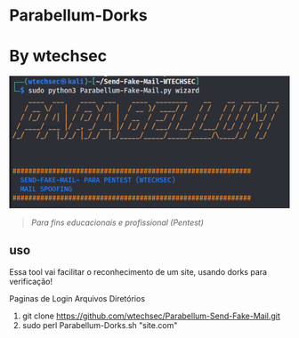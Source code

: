 # Parabellum-Dorks

# By wtechsec


<img src="https://github.com/wtechsec/Parabellum-Send-Fake-Mail/blob/main/Parabellum-Send-Fake-Mail/screen/Parebellum-Fake-Mail.png" width="800px" height="auto">


> *Para fins educacionais e profissional (Pentest)* 



## uso

Essa tool vai facilitar o reconhecimento de um site, usando dorks para verificação!

Paginas de Login
Arquivos 
Diretórios

1. git clone https://github.com/wtechsec/Parabellum-Send-Fake-Mail.git
2. sudo perl Parabellum-Dorks.sh "site.com"




